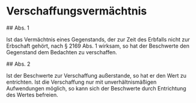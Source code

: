 # Verschaffungsvermächtnis



\#\# Abs. 1

 Ist das Vermächtnis eines Gegenstands, der zur Zeit des Erbfalls nicht zur Erbschaft gehört, nach § 2169 Abs. 1 wirksam, so hat der Beschwerte den Gegenstand dem Bedachten zu verschaffen.

\#\# Abs. 2

 Ist der Beschwerte zur Verschaffung außerstande, so hat er den Wert zu entrichten. Ist die Verschaffung nur mit unverhältnismäßigen Aufwendungen möglich, so kann sich der Beschwerte durch Entrichtung des Wertes befreien. 

